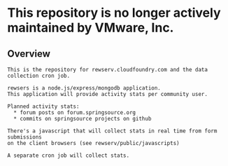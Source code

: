 # This repository is no longer actively maintained by VMware, Inc.


## Overview
```
This is the repository for rewserv.cloudfoundry.com and the data collection cron job.

rewsers is a node.js/express/mongodb application.
This application will provide activity stats per community user.

Planned activity stats:
  * forum posts on forum.springsource.org
  * commits on springsource projects on github

There's a javascript that will collect stats in real time from form submissions
on the client browsers (see rewserv/public/javascripts)

A separate cron job will collect stats.
```
